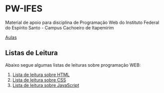 # PW-IFES
Material de apoio para disciplina de Programação Web do Instituto Federal do Espírito Santo - Campus Cachoeiro de Itapemirim

[Aulas](aulas/README.md)

## Listas de Leitura

Abaixo segue algumas listas de leituras sobre programação WEB:
1. [Lista de leitura sobre HTML](lista-html.md)
2. [Lista de leitura sobre CSS](lista-css.md)
3. [Lista de leitura sobre JavaScript](lista-javascript.md)


